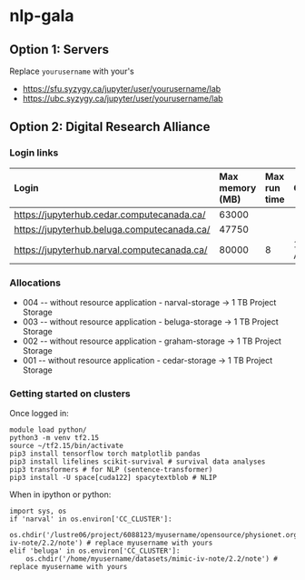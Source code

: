 # nlp-gala

## Option 1: Servers

Replace ```yourusername``` with your's
- https://sfu.syzygy.ca/jupyter/user/yourusername/lab
- https://ubc.syzygy.ca/jupyter/user/yourusername/lab

## Option 2: Digital Research Alliance 

### Login links

| Login | Max memory (MB) | Max run time | GRU(s)? |
| :-- | :-- | :-- | :-- |
| https://jupyterhub.cedar.computecanada.ca/ |  63000 | | |
| https://jupyterhub.beluga.computecanada.ca/ | 47750 | | | 
| https://jupyterhub.narval.computecanada.ca/ | 80000 | 8 | 1x A700 |  

### Allocations	
- 004 -- without resource application - narval-storage → 1 TB Project Storage
- 003 -- without resource application - beluga-storage → 1 TB Project Storage
- 002 -- without resource application - graham-storage → 1 TB Project Storage
- 001 -- without resource application - cedar-storage → 1 TB Project Storage

### Getting started on clusters

Once logged in:
```
module load python/
python3 -m venv tf2.15
source ~/tf2.15/bin/activate
pip3 install tensorflow torch matplotlib pandas
pip3 install lifelines scikit-survival # survival data analyses
pip3 transformers # for NLP (sentence-transformer)
pip3 install -U space[cuda122] spacytextblob # NLIP
```

When in ipython or python:
```
import sys, os
if 'narval' in os.environ['CC_CLUSTER']:
    os.chdir('/lustre06/project/6088123/myusername/opensource/physionet.org/files/mimic-iv-note/2.2/note') # replace myusername with yours 
elif 'beluga' in os.environ['CC_CLUSTER']:
    os.chdir('/home/myusername/datasets/mimic-iv-note/2.2/note') # replace myusername with yours
```
